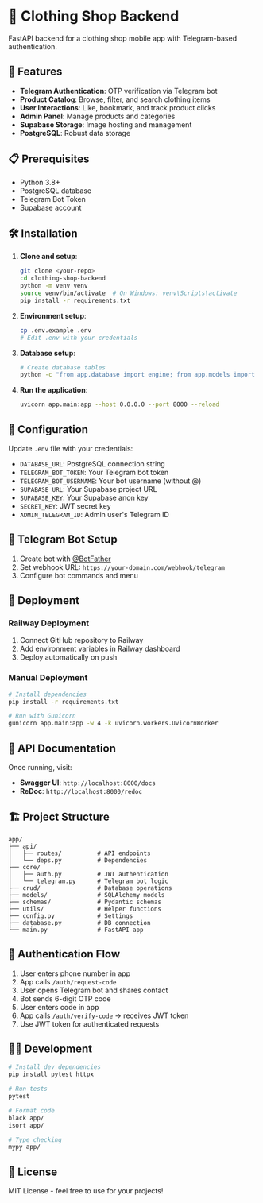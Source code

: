 # 🧵 Clothing Shop Backend

FastAPI backend for a clothing shop mobile app with Telegram-based authentication.

## 🚀 Features

- **Telegram Authentication**: OTP verification via Telegram bot
- **Product Catalog**: Browse, filter, and search clothing items
- **User Interactions**: Like, bookmark, and track product clicks
- **Admin Panel**: Manage products and categories
- **Supabase Storage**: Image hosting and management
- **PostgreSQL**: Robust data storage

## 📋 Prerequisites

- Python 3.8+
- PostgreSQL database
- Telegram Bot Token
- Supabase account

## 🛠 Installation

1. **Clone and setup**:
   ```bash
   git clone <your-repo>
   cd clothing-shop-backend
   python -m venv venv
   source venv/bin/activate  # On Windows: venv\Scripts\activate
   pip install -r requirements.txt
   ```

2. **Environment setup**:
   ```bash
   cp .env.example .env
   # Edit .env with your credentials
   ```

3. **Database setup**:
   ```bash
   # Create database tables
   python -c "from app.database import engine; from app.models import *; Base.metadata.create_all(bind=engine)"
   ```

4. **Run the application**:
   ```bash
   uvicorn app.main:app --host 0.0.0.0 --port 8000 --reload
   ```

## 🔧 Configuration

Update `.env` file with your credentials:

- `DATABASE_URL`: PostgreSQL connection string
- `TELEGRAM_BOT_TOKEN`: Your Telegram bot token
- `TELEGRAM_BOT_USERNAME`: Your bot username (without @)
- `SUPABASE_URL`: Your Supabase project URL
- `SUPABASE_KEY`: Your Supabase anon key
- `SECRET_KEY`: JWT secret key
- `ADMIN_TELEGRAM_ID`: Admin user's Telegram ID

## 📱 Telegram Bot Setup

1. Create bot with [@BotFather](https://t.me/botfather)
2. Set webhook URL: `https://your-domain.com/webhook/telegram`
3. Configure bot commands and menu

## 🚀 Deployment

### Railway Deployment

1. Connect GitHub repository to Railway
2. Add environment variables in Railway dashboard
3. Deploy automatically on push

### Manual Deployment

```bash
# Install dependencies
pip install -r requirements.txt

# Run with Gunicorn
gunicorn app.main:app -w 4 -k uvicorn.workers.UvicornWorker
```

## 📖 API Documentation

Once running, visit:
- **Swagger UI**: `http://localhost:8000/docs`
- **ReDoc**: `http://localhost:8000/redoc`

## 🏗 Project Structure

```
app/
├── api/
│   ├── routes/          # API endpoints
│   └── deps.py          # Dependencies
├── core/
│   ├── auth.py          # JWT authentication
│   └── telegram.py      # Telegram bot logic
├── crud/                # Database operations
├── models/              # SQLAlchemy models
├── schemas/             # Pydantic schemas
├── utils/               # Helper functions
├── config.py            # Settings
├── database.py          # DB connection
└── main.py              # FastAPI app
```

## 🔐 Authentication Flow

1. User enters phone number in app
2. App calls `/auth/request-code`
3. User opens Telegram bot and shares contact
4. Bot sends 6-digit OTP code
5. User enters code in app
6. App calls `/auth/verify-code` → receives JWT token
7. Use JWT token for authenticated requests

## 👨‍💻 Development

```bash
# Install dev dependencies
pip install pytest httpx

# Run tests
pytest

# Format code
black app/
isort app/

# Type checking
mypy app/
```

## 📝 License

MIT License - feel free to use for your projects!
